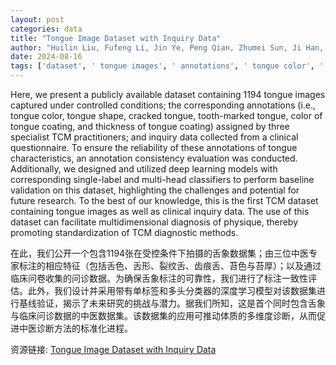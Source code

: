 ```yaml
---
layout: post
categories: data
title: "Tongue Image Dataset with Inquiry Data"
author: "Huilin Liu, Fufeng Li, Jin Ye, Peng Qian, Zhumei Sun, Ji Han, Lijuan Wang, Hongkai Zhang, Rongrong Zhu, Yuanhao Li"
date: 2024-08-16
tags: ['dataset', ' tongue images', ' annotations', ' tongue color', ' tongue shape', ' cracked tongue', ' tooth-marked tongue', ' tongue coating color', ' tongue coating thickness', ' TCM practitioners', ' clinical questionnaire', ' annotation consistency', ' deep learning models', ' single-label classifiers', ' multi-head classifiers', ' baseline validation', ' TCM dataset', ' clinical inquiry data', ' multidimensional diagnosis', ' TCM diagnostic methods']
---
```


Here, we present a publicly available dataset containing 1194 tongue images captured under controlled conditions; the corresponding annotations (i.e., tongue color, tongue shape, cracked tongue, tooth-marked tongue, color of tongue coating, and thickness of tongue coating) assigned by three specialist TCM practitioners; and inquiry data collected from a clinical questionnaire. To ensure the reliability of these annotations of tongue characteristics, an annotation consistency evaluation was conducted. Additionally, we designed and utilized deep learning models with corresponding single-label and multi-head classifiers to perform baseline validation on this dataset, highlighting the challenges and potential for future research. To the best of our knowledge, this is the first TCM dataset containing tongue images as well as clinical inquiry data. The use of this dataset can facilitate multidimensional diagnosis of physique, thereby promoting standardization of TCM diagnostic methods.

在此，我们公开一个包含1194张在受控条件下拍摄的舌象数据集；由三位中医专家标注的相应特征（包括舌色、舌形、裂纹舌、齿痕舌、苔色与苔厚）；以及通过临床问卷收集的问诊数据。为确保舌象标注的可靠性，我们进行了标注一致性评估。此外，我们设计并采用带有单标签和多头分类器的深度学习模型对该数据集进行基线验证，揭示了未来研究的挑战与潜力。据我们所知，这是首个同时包含舌象与临床问诊数据的中医数据集。该数据集的应用可推动体质的多维度诊断，从而促进中医诊断方法的标准化进程。

资源链接: [Tongue Image Dataset with Inquiry Data](https://doi.org/10.57760/sciencedb.11000)
